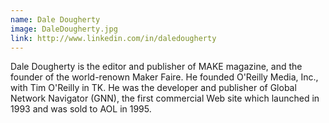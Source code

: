 ```yaml
---
name: Dale Dougherty
image: DaleDougherty.jpg
link: http://www.linkedin.com/in/daledougherty
---
```


Dale Dougherty is the editor and publisher of MAKE magazine, and the founder of the world-renown Maker Faire. He founded O'Reilly Media, Inc., with Tim O'Reilly in TK. He was the developer and publisher of Global Network Navigator (GNN), the first commercial Web site which launched in 1993 and was sold to AOL in 1995.
